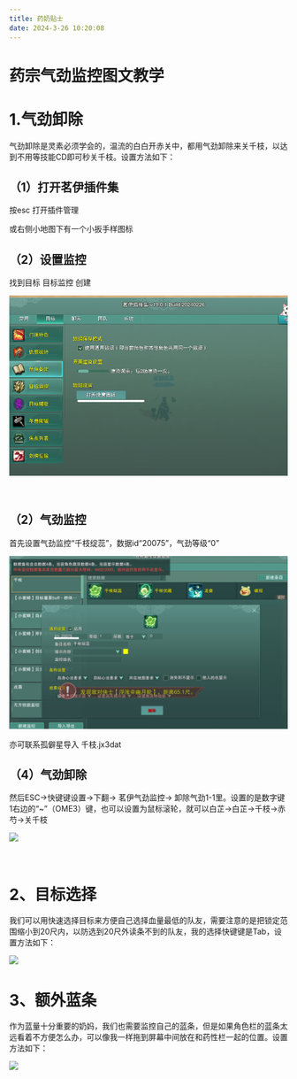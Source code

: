 ```yaml
---
title: 药奶贴士
date: 2024-3-26 10:20:08
---
```

# 药宗气劲监控图文教学

# 1.气劲卸除

气劲卸除是灵素必须学会的，温流的白白开赤关中，都用气劲卸除来关千枝，以达到不用等技能CD即可秒关千枝。设置方法如下：

## （1）打开茗伊插件集

按esc 打开插件管理

或右侧小地图下有一个小扳手样图标

## （2）设置监控

找到目标 目标监控 创建 

​![image](assets/image-20240324045325-55rylp0.png)​

‍

## （2）气劲监控

首先设置气劲监控“千枝绽蕊”，数据id“20075”，气劲等级“0”​​

​![image](assets/image-20240324045343-xqrowdo.png)​

亦可联系孤僻星导入 千枝.jx3dat

## （4）气劲卸除

然后ESC→快键键设置→下翻→ 茗伊气劲监控→ 卸除气劲1-1里。设置的是数字键1右边的“~”（OME3）键，也可以设置为鼠标滚轮，就可以白芷→白芷→千枝→赤芍→关千枝

​![](https://cdn.jx3box.com/upload/post/2023/7/17/126820_5088914.png)​

​​​​

# 2、目标选择

我们可以用快速选择目标来方便自己选择血量最低的队友，需要注意的是把锁定范围缩小到20尺内，以防选到20尺外读条不到的队友，我的选择快键键是Tab，设置方法如下：

​![](https://cdn.jx3box.com/upload/post/2023/7/17/126820_3990454.png)​

# 3、额外蓝条

作为蓝量十分重要的奶妈，我们也需要监控自己的蓝条，但是如果角色栏的蓝条太远看着不方便怎么办，可以像我一样拖到屏幕中间放在和药性栏一起的位置。设置方法如下：

​![](https://cdn.jx3box.com/upload/post/2023/7/17/126820_1208689.png)​

‍

